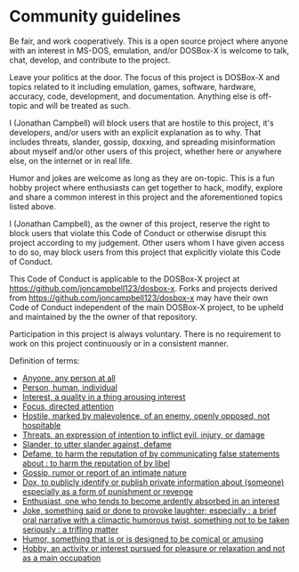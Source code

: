 # Community guidelines

Be fair, and work cooperatively. This is a open source project where anyone with an interest in MS-DOS, emulation, and/or DOSBox-X is welcome to talk, chat, develop, and contribute to the project.

Leave your politics at the door. The focus of this project is DOSBox-X and topics related to it including emulation, games, software, hardware, accuracy, code, development, and documentation. Anything else is off-topic and will be treated as such.

I (Jonathan Campbell) will block users that are hostile to this project, it's developers, and/or users with an explicit explanation as to why. That includes threats, slander, gossip, doxxing, and spreading misinformation about myself and/or other users of this project, whether here or anywhere else, on the internet or in real life.

Humor and jokes are welcome as long as they are on-topic. This is a fun hobby project where enthusiasts can get together to hack, modify, explore and share a common interest in this project and the aforementioned topics listed above.

I (Jonathan Campbell), as the owner of this project, reserve the right to block users that violate this Code of Conduct or otherwise disrupt this project according to my judgement. Other users whom I have given access to do so, may block users from this project that explicitly violate this Code of Conduct.

This Code of Conduct is applicable to the DOSBox-X project at https://github.com/joncampbell123/dosbox-x. Forks and projects derived from https://github.com/joncampbell123/dosbox-x may have their own Code of Conduct independent of the main DOSBox-X project, to be upheld and maintained by the the owner of that repository.

Participation in this project is always voluntary. There is no requirement to work on this project continuously or in a consistent manner.

Definition of terms:
* [Anyone, any person at all](https://www.merriam-webster.com/dictionary/anyone)
* [Person, human, individual](https://www.merriam-webster.com/dictionary/person)
* [Interest, a quality in a thing arousing interest](https://www.merriam-webster.com/dictionary/interest)
* [Focus, directed attention](https://www.merriam-webster.com/dictionary/focus)
* [Hostile, marked by malevolence, of an enemy, openly opposed, not hospitable](https://www.merriam-webster.com/dictionary/hostile)
* [Threats, an expression of intention to inflict evil, injury, or damage](https://www.merriam-webster.com/dictionary/threats)
* [Slander, to utter slander against, defame](https://www.merriam-webster.com/dictionary/slander)
* [Defame, to harm the reputation of by communicating false statements about : to harm the reputation of by libel](https://www.merriam-webster.com/dictionary/defame)
* [Gossip, rumor or report of an intimate nature](https://www.merriam-webster.com/dictionary/gossip)
* [Dox, to publicly identify or publish private information about (someone) especially as a form of punishment or revenge](https://www.merriam-webster.com/dictionary/dox)
* [Enthusiast, one who tends to become ardently absorbed in an interest](https://www.merriam-webster.com/dictionary/enthusiast)
* [Joke, something said or done to provoke laughter; especially : a brief oral narrative with a climactic humorous twist, something not to be taken seriously : a trifling matter](https://www.merriam-webster.com/dictionary/joke)
* [Humor, something that is or is designed to be comical or amusing](https://www.merriam-webster.com/dictionary/humor)
* [Hobby, an activity or interest pursued for pleasure or relaxation and not as a main occupation](http://www.dictionary.com/browse/hobby)
